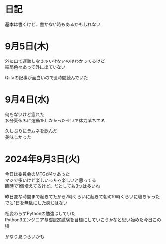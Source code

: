 # 日記
基本は書くけど、書かない時もあるかもしれない

# 9月5日(木)
外に出て運動しなきゃいけないのはわかってるけど  
結局色々あって外に出ていない  

Qiitaの記事が面白いので長時間読んでいた

# 9月4日(水)
何もないけど疲れた  
多分夏休みに運動をしなかったせいで体力落ちてる  

久しぶりにラムネを飲んだ  
美味しかった

# 2024年9月3日(火)
今日は委員会のMTGが4つあった  
マジで多いけど楽しいっちゃ楽しいと思ってる  
臨時で1個増えてるけど、だとしても3つは多いね  

昨日変な時間まで起きてたから7時くらいに起きて朝の10時くらいに寝ちゃった  
でも1日を無駄にした感じはない  

相変わらずPythonの勉強はしていた  
Python3エンジニア基礎認定試験を目標にしていこうかなと思い始めた今日この頃  

かなり見づらいかも
